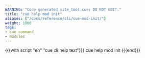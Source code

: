 ```yaml
---
WARNING: "Code generated site_tool.cue; DO NOT EDIT."
title: "cue help mod init"
aliases: ["/docs/reference/cli/cue-mod-init/"]
weight: 1000
tags:
- cue command
- modules
---
```


{{{with script "en" "cue cli help text"}}}
cue help mod init
{{{end}}}
